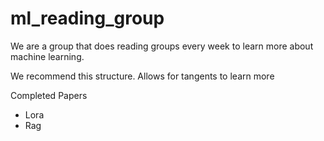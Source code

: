 # ml_reading_group

We are a group that does reading groups every week to learn more about machine learning. 

We recommend this structure. Allows for tangents to learn more 


Completed Papers 
- Lora
- Rag
